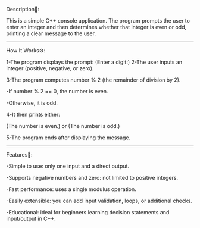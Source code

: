 Description📝:

This is a simple C++ console application. The program prompts the user to enter an integer and then determines whether that integer is even or odd, printing a clear message to the user.
___________________________________________________________________________________________________________________________________________________________________________________________
How It Works⚙️:

1-The program displays the prompt: 
  (Enter a digit:) 
2-The user inputs an integer (positive, negative, or zero).

3-The program computes number % 2 (the remainder of division by 2).

  -If number % 2 == 0, the number is even.

   -Otherwise, it is odd.

4-It then prints either:

  (The number is even.)
  or
  (The number is odd.)
    
5-The program ends after displaying the message.
_______________________________________________________________________________________________________________________________________________________________________________________________
Features💫:

-Simple to use: only one input and a direct output.

-Supports negative numbers and zero: not limited to positive integers.

-Fast performance: uses a single modulus operation.

-Easily extensible: you can add input validation, loops, or additional checks.

-Educational: ideal for beginners learning decision statements and input/output in C++.
